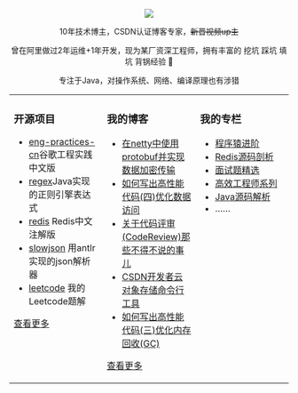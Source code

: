   
<p align="center">
  <img src="https://github-readme-stats.vercel.app/api?username=xindoo&show_icons=true&theme=graywhite"/>
</p>

<p align="center"> 10年技术博主，CSDN认证博客专家，<del>新晋视频up主</del> </p>  
<p align="center"> 曾在阿里做过2年运维+1年开发，现为某厂资深工程师，拥有丰富的 挖坑 踩坑 填坑 背锅经验 🐶   </p>  
<p align="center"> 专注于Java，对操作系统、网络、编译原理也有涉猎</p>  


<table align="center"><tr>
<td valign="top" width="33%">

### 开源项目  
- [eng-practices-cn](https://github.com/xindoo/eng-practices-cn)谷歌工程实践中文版	
- [regex](https://github.com/xindoo/regex)Java实现的正则引擎表达式	
- [redis](https://github.com/xindoo/redis) Redis中文注解版  
- [slowjson](https://github.com/xindoo/slowjson) 用antlr实现的json解析器  
- [leetcode](https://github.com/xindoo/leetcode) 我的Leetcode题解   
   
[查看更多](https://github.com/xindoo/)	 

	
</td>
<td valign="top" width="33%">

### 我的博客
- [在netty中使用protobuf并实现数据加密传输](https://blog.csdn.net/xindoo/article/details/125956759)
- [如何写出高性能代码(四)优化数据访问](https://blog.csdn.net/xindoo/article/details/124944702)
- [关于代码评审(CodeReview)那些不得不说的事儿](https://blog.csdn.net/xindoo/article/details/124638319)
- [CSDN开发者云对象存储命令行工具](https://blog.csdn.net/xindoo/article/details/124908091)
- [如何写出高性能代码(三)优化内存回收(GC)](https://blog.csdn.net/xindoo/article/details/124536896)

[查看更多](https://xindoo.blog.csdn.net/)

</td>
<td valign="top" width="33%">

### 我的专栏  
- [程序猿进阶](https://blog.csdn.net/xindoo/category_11716954.html)
- [Redis源码剖析](https://blog.csdn.net/xindoo/category_10068113.html)  
- [面试题精选](https://blog.csdn.net/xindoo/category_9991116.html)  
- [高效工程师系列](https://blog.csdn.net/xindoo/category_9287916.html)  
- [Java源码解析](https://blog.csdn.net/xindoo/category_9287770.html)    
- ……

	
</td>
</tr></table>
